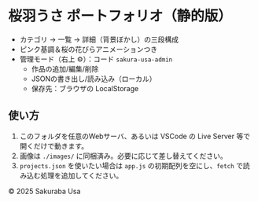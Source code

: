 # 桜羽うさ ポートフォリオ（静的版）

- カテゴリ → 一覧 → 詳細（背景ぼかし）の三段構成
- ピンク基調＆桜の花びらアニメーションつき
- 管理モード（右上 ⚙）：コード `sakura-usa-admin`
  - 作品の追加/編集/削除
  - JSONの書き出し/読み込み（ローカル）
  - 保存先：ブラウザの LocalStorage

## 使い方

1. このフォルダを任意のWebサーバ、あるいは VSCode の Live Server 等で開くだけで動きます。
2. 画像は `./images/` に同梱済み。必要に応じて差し替えてください。
3. `projects.json` を使いたい場合は `app.js` の初期配列を空にし、`fetch` で読み込む処理を追加してください。

© 2025 Sakuraba Usa
